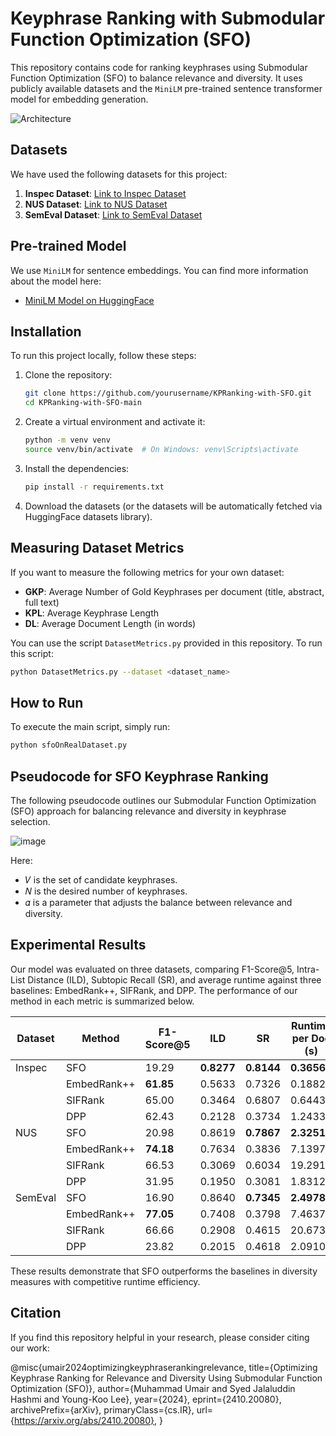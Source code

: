 # Keyphrase Ranking with Submodular Function Optimization (SFO)

This repository contains code for ranking keyphrases using Submodular Function Optimization (SFO) to balance relevance and diversity. It uses publicly available datasets and the `MiniLM` pre-trained sentence transformer model for embedding generation.

![Architecture](https://github.com/user-attachments/assets/1c6d6720-cbc7-41a0-a28c-3cf7b1cb936b)



## Datasets

We have used the following datasets for this project:

1. **Inspec Dataset**: [Link to Inspec Dataset](https://huggingface.co/datasets/memray/inspec/viewer/default/test?row=2)
2. **NUS Dataset**: [Link to NUS Dataset](https://huggingface.co/datasets/memray/nus/viewer/default/test)
3. **SemEval Dataset**: [Link to SemEval Dataset](https://huggingface.co/datasets/memray/semeval/viewer/default/test)

## Pre-trained Model

We use `MiniLM` for sentence embeddings. You can find more information about the model here:

- [MiniLM Model on HuggingFace](https://huggingface.co/sentence-transformers/all-MiniLM-L6-v2)

## Installation

To run this project locally, follow these steps:

1. Clone the repository:

    ```bash
    git clone https://github.com/yourusername/KPRanking-with-SFO.git
    cd KPRanking-with-SFO-main
    ```

2. Create a virtual environment and activate it:

    ```bash
    python -m venv venv
    source venv/bin/activate  # On Windows: venv\Scripts\activate
    ```

3. Install the dependencies:

    ```bash
    pip install -r requirements.txt
    ```

4. Download the datasets (or the datasets will be automatically fetched via HuggingFace datasets library).

## Measuring Dataset Metrics

If you want to measure the following metrics for your own dataset:

- **GKP**: Average Number of Gold Keyphrases per document (title, abstract, full text)
- **KPL**: Average Keyphrase Length
- **DL**: Average Document Length (in words)

You can use the script `DatasetMetrics.py` provided in this repository. To run this script:

```bash
python DatasetMetrics.py --dataset <dataset_name>
```

## How to Run

To execute the main script, simply run:

```bash
python sfoOnRealDataset.py
```

## Pseudocode for SFO Keyphrase Ranking

The following pseudocode outlines our Submodular Function Optimization (SFO) approach for balancing relevance and diversity in keyphrase selection.

![image](https://github.com/user-attachments/assets/64ef3be6-7296-4d1e-b362-c40db44cc91b)

Here:
- 𝑉 is the set of candidate keyphrases.
- 𝑁 is the desired number of keyphrases.
- 𝛼 is a parameter that adjusts the balance between relevance and diversity.

## Experimental Results

Our model was evaluated on three datasets, comparing F1-Score@5, Intra-List Distance (ILD), Subtopic Recall (SR), and average runtime against three baselines: EmbedRank++, SIFRank, and DPP. The performance of our method in each metric is summarized below.

| Dataset  | Method        | F1-Score@5 | ILD   | SR    | Runtime per Doc (s) |
|----------|---------------|------------|-------|-------|----------------------|
| Inspec   | SFO       | 19.29  | **0.8277**  | **0.8144**  | **0.3656**              |
|          | EmbedRank++   | **61.85**      | 0.5633  | 0.7326  | 0.1882              |
|          | SIFRank       | 65.00      | 0.3464  | 0.6807  | 0.6443              |
|          | DPP           | 62.43      | 0.2128  | 0.3734  | 1.2433              |
| NUS      | SFO       | 20.98  | 0.8619  | **0.7867**  | **2.3251**              |
|          | EmbedRank++   | **74.18**      | 0.7634  | 0.3836  | 7.1397              |
|          | SIFRank       | 66.53      | 0.3069  | 0.6034  | 19.2913             |
|          | DPP           | 31.95      | 0.1950  | 0.3081  | 1.8312              |
| SemEval  | SFO       | 16.90  | 0.8640  | **0.7345**  | **2.4978**              |
|          | EmbedRank++   | **77.05**      | 0.7408  | 0.3798  | 7.4637              |
|          | SIFRank       | 66.66      | 0.2908  | 0.4615  | 20.6732             |
|          | DPP           | 23.82      | 0.2015  | 0.4618  | 2.0910              |


These results demonstrate that SFO outperforms the baselines in diversity measures with competitive runtime efficiency.

## Citation

If you find this repository helpful in your research, please consider citing our work:

@misc{umair2024optimizingkeyphraserankingrelevance,
      title={Optimizing Keyphrase Ranking for Relevance and Diversity Using Submodular Function Optimization (SFO)}, 
      author={Muhammad Umair and Syed Jalaluddin Hashmi and Young-Koo Lee},
      year={2024},
      eprint={2410.20080},
      archivePrefix={arXiv},
      primaryClass={cs.IR},
      url={https://arxiv.org/abs/2410.20080}, 
}
